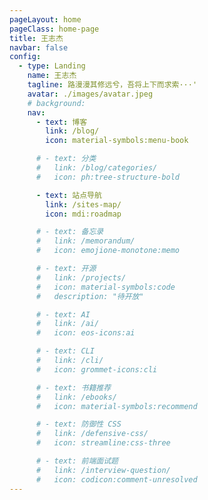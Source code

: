 ```yaml
---
pageLayout: home
pageClass: home-page
title: 王志杰
navbar: false
config:
  - type: Landing
    name: 王志杰
    tagline: 路漫漫其修远兮，吾将上下而求索···'
    avatar: ./images/avatar.jpeg
    # background:
    nav:
      - text: 博客
        link: /blog/
        icon: material-symbols:menu-book

      # - text: 分类
      #   link: /blog/categories/
      #   icon: ph:tree-structure-bold

      - text: 站点导航
        link: /sites-map/
        icon: mdi:roadmap

      # - text: 备忘录
      #   link: /memorandum/
      #   icon: emojione-monotone:memo

      # - text: 开源
      #   link: /projects/
      #   icon: material-symbols:code
      #   description: "待开放"

      # - text: AI
      #   link: /ai/
      #   icon: eos-icons:ai

      # - text: CLI
      #   link: /cli/
      #   icon: grommet-icons:cli

      # - text: 书籍推荐
      #   link: /ebooks/
      #   icon: material-symbols:recommend

      # - text: 防御性 CSS
      #   link: /defensive-css/
      #   icon: streamline:css-three

      # - text: 前端面试题
      #   link: /interview-question/
      #   icon: codicon:comment-unresolved
---
```


<!--
config:
  - type: banner
    banner: https://api.pengzhanbo.cn/wallpaper/bing
    bannerMask:
      light: 0.1
      dark: 0.3
    hero:
      name: 王志杰
      tagline: Front End Developer
      text: 路漫漫其修远兮，吾将上下而求索。

  - type: custom
-->
<!--
<h2 style="text-align: center;margin: 32px 0 32px">开源项目</h2>

<CardGrid>
  <RepoCard repo="pengzhanbo/vite-plugin-mock-dev-server" />
  <RepoCard repo="pengzhanbo/vuepress-theme-plume" />
  <RepoCard repo="pengzhanbo/vite-plugin-image-placeholder" />
  <RepoCard repo="pengzhanbo/rspack-plugin-mock" />
  <RepoCard repo="vuepress/ecosystem" />
  <RepoCard repo="pengzhanbo/chinese-simple2traditional " />
  <RepoCard repo="pengzhanbo/vulcan " />
  <RepoCard repo="pengzhanbo/caniuse-embed" />
  <RepoCard repo="any-hooks/solid-hooks" />
  <RepoCard repo="pengzhanbo/geo-pattern-ts" />
  <RepoCard repo="stylelint-types/stylelint-define-config" />
  <RepoCard repo="pengzhanbo/spearjs" />
</CardGrid> -->
